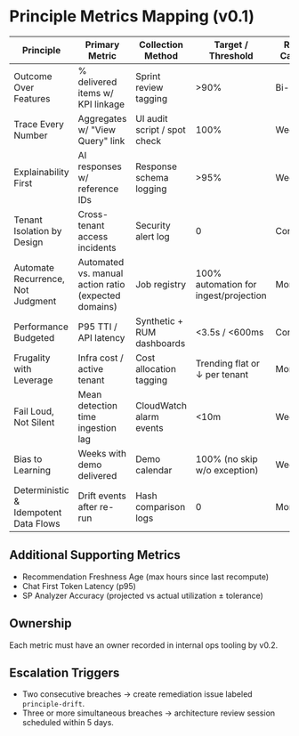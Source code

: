 # Principle Metrics Mapping (v0.1)

| Principle | Primary Metric | Collection Method | Target / Threshold | Review Cadence |
|-----------|----------------|-------------------|--------------------|----------------|
| Outcome Over Features | % delivered items w/ KPI linkage | Sprint review tagging | >90% | Bi-weekly |
| Trace Every Number | Aggregates w/ "View Query" link | UI audit script / spot check | 100% | Weekly |
| Explainability First | AI responses w/ reference IDs | Response schema logging | >95% | Weekly |
| Tenant Isolation by Design | Cross-tenant access incidents | Security alert log | 0 | Continuous |
| Automate Recurrence, Not Judgment | Automated vs. manual action ratio (expected domains) | Job registry | 100% automation for ingest/projection | Monthly |
| Performance Budgeted | P95 TTI / API latency | Synthetic + RUM dashboards | <3.5s / <600ms | Continuous |
| Frugality with Leverage | Infra cost / active tenant | Cost allocation tagging | Trending flat or ↓ per tenant | Monthly |
| Fail Loud, Not Silent | Mean detection time ingestion lag | CloudWatch alarm events | <10m | Weekly |
| Bias to Learning | Weeks with demo delivered | Demo calendar | 100% (no skip w/o exception) | Weekly |
| Deterministic & Idempotent Data Flows | Drift events after re-run | Hash comparison logs | 0 | Monthly |

## Additional Supporting Metrics
- Recommendation Freshness Age (max hours since last recompute)
- Chat First Token Latency (p95)
- SP Analyzer Accuracy (projected vs actual utilization ± tolerance)

## Ownership
Each metric must have an owner recorded in internal ops tooling by v0.2.

## Escalation Triggers
- Two consecutive breaches → create remediation issue labeled `principle-drift`.
- Three or more simultaneous breaches → architecture review session scheduled within 5 days.

